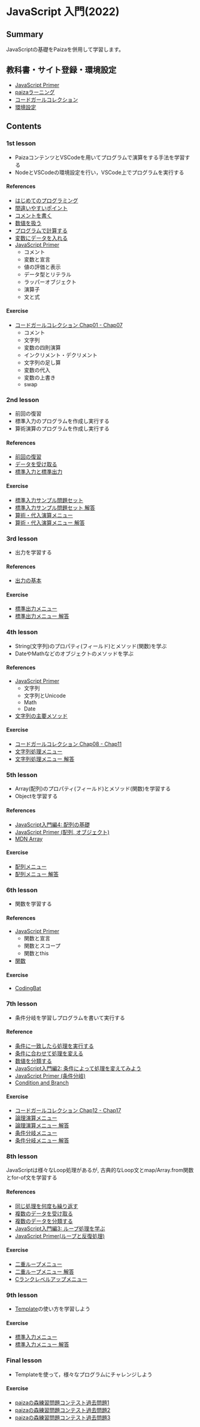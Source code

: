 # JavaScript 入門(2022)

## Summary

JavaScriptの基礎をPaizaを併用して学習します。

## 教科書・サイト登録・環境設定

- [JavaScript Primer](https://jsprimer.net/)
- [paizaラーニング](https://paiza.jp)
- [コードガールコレクション](https://paiza.jp/cgc)
- [環境設定](./docs/environment.md)

## Contents

### 1st lesson

- PaizaコンテンツとVSCodeを用いてプログラムで演算をする手法を学習する
- NodeとVSCodeの環境設定を行い，VSCode上でプログラムを実行する

#### References

- [はじめてのプログラミング](https://paiza.jp/works/javascript/trial/javascript-trial-1/63001)
- [間違いやすいポイント](https://paiza.jp/works/javascript/trial/javascript-trial-1/63002)
- [コメントを書く](https://paiza.jp/works/javascript/trial/javascript-trial-1/63003 )
- [数値を扱う](https://paiza.jp/works/javascript/trial/javascript-trial-1/63004)
- [プログラムで計算する](https://paiza.jp/works/javascript/trial/javascript-trial-1/63005)
- [変数にデータを入れる](https://paiza.jp/works/javascript/trial/javascript-trial-1/63006)
- [JavaScript Primer](https://jsprimer.net/)
  - コメント
  - 変数と宣言
  - 値の評価と表示
  - データ型とリテラル
  - ラッパーオブジェクト
  - 演算子
  - 文と式

#### Exercise

- [コードガールコレクション Chap01 - Chap07](https://paiza.jp/cgc)
  - コメント
  - 文字列
  - 変数の四則演算
  - インクリメント・デクリメント
  - 文字列の足し算
  - 変数の代入
  - 変数の上書き
  - swap

### 2nd lesson

- 前回の復習
- 標準入力のプログラムを作成し実行する
- 算術演算のプログラムを作成し実行する

#### References

- [前回の復習](./docs/jsbasics.md)
- [データを受け取る](https://paiza.jp/works/javascript/trial/javascript-trial-1/63007)
- [標準入力と標準出力](https://paiza.jp/works/javascript/trial/javascript-trial-1/63008)

#### Exercise

- [標準入力サンプル問題セット](https://paiza.jp/works/mondai/stdin/problem_index?language_uid=javascript)
- [標準入力サンプル問題セット 解答](./exercise/problems/stdin.md)
- [算術・代入演算メニュー](./exercise/problems/arithmetic_substitution_op.template.md)
- [算術・代入演算メニュー 解答](./exercise/problems/arithmetic_substitution_op.md)


### 3rd lesson 

- 出力を学習する

#### References

- [出力の基本](./docs/stdout.md)

#### Exercise

- [標準出力メニュー](https://paiza.jp/works/mondai/stdout_primer/problem_index?language_uid=javascript)
- [標準出力メニュー 解答](./exercise/problems/stdout_primer.md)


### 4th lesson

- String(文字列)のプロパティ(フィールド)とメソッド(関数)を学ぶ
- DateやMathなどのオブジェクトのメソッドを学ぶ

#### References

- [JavaScript Primer](https://jsprimer.net/)
  - 文字列
  - 文字列とUnicode
  - Math
  - Date
- [文字列の主要メソッド](./docs/string.md)


#### Exercise

- [コードガールコレクション Chap08 - Chap11](https://paiza.jp/cgc) 
- [文字列処理メニュー](./exercise/problems/string_primer.template.md)
- [文字列処理メニュー 解答](./exercise/problems/string_primer.md)

### 5th lesson

- Array(配列)のプロパティ(フィールド)とメソッド(関数)を学習する
- Objectを学習する

#### References

- [JavaScript入門編4: 配列の基礎](https://paiza.jp/works/js/primer/beginner-js4)
- [JavaScript Primer (配列, オブジェクト)](https://jsprimer.net/)
- [MDN Array](https://developer.mozilla.org/ja/docs/Web/JavaScript/Reference/Global_Objects/Array)

#### Exercise

- [配列メニュー](./exercise/problems/array_primer.template.md)
- [配列メニュー 解答](./exercise/problems/array_primer.md)


### 6th lesson

- 関数を学習する

#### References

- [JavaScript Primer](https://jsprimer.net/)
  - 関数と宣言
  - 関数とスコープ
  - 関数とthis
- [関数](./docs/function.md)

#### Exercise

- [CodingBat](./exercise/codingbatJS/README.md)

### 7th lesson

- 条件分岐を学習しプログラムを書いて実行する

#### Reference

- [条件に一致したら処理を実行する](https://paiza.jp/works/javascript/trial/javascript-trial-1/63009)
- [条件に合わせて処理を変える ](https://paiza.jp/works/javascript/trial/javascript-trial-1/63010)
- [数値を分類する](https://paiza.jp/works/javascript/trial/javascript-trial-1/63011)
- [JavaScript入門編2: 条件によって処理を変えてみよう](https://paiza.jp/works/js/primer/beginner-js2)
- [JavaScript Primer (条件分岐)](https://jsprimer.net/)
- [Condition and Branch](./docs/condition_branch.md)

#### Exercise

- [コードガールコレクション Chap12 - Chap17](https://paiza.jp/cgc)
- [論理演算メニュー](./exercise/problems/logical_operation.template.md)
- [論理演算メニュー 解答](./exercise/problems/logical_operation.md)
- [条件分岐メニュー](./exercise/problems/conditions_branch.template.md)
- [条件分岐メニュー 解答](./exercise/problems/conditions_branch.md)


### 8th lesson

JavaScriptは様々なLoop処理があるが, 古典的なLoop文とmap/Array.from関数とfor-of文を学習する

#### References

- [同じ処理を何度も繰り返す](https://paiza.jp/works/javascript/trial/javascript-trial-1/63012)
- [複数のデータを受け取る](https://paiza.jp/works/javascript/trial/javascript-trial-1/63013)
- [複数のデータを分類する](https://paiza.jp/works/javascript/trial/javascript-trial-1/63014)
- [JavaScript入門編3: ループ処理を学ぶ](https://paiza.jp/works/js/primer/beginner-js3)
- [JavaScript Primer(ループと反復処理)](https://jsprimer.net/)

#### Exercise

- [二重ループメニュー](./exercise/problems/double_roop_problems.template.md)
- [二重ループメニュー 解答](./exercise/problems/double_roop_problems.md)
- [Cランクレベルアップメニュー](https://paiza.jp/works/mondai/c_rank_level_up_problems/problem_index?language_uid=javascript)

### 9th lesson

- [Template](./docs/snippet.md)の使い方を学習しよう

#### Exercise

- [標準入力メニュー](https://paiza.jp/works/mondai/stdin_primer/problem_index?language_uid=javascript)
- [標準入力メニュー 解答](./exercise/problems/stdin_primer.md)

### Final lesson

- Templateを使って，様々なプログラムにチャレンジしよう

#### Exercise

- [paizaの森練習問題コンテスト過去問題1](./exercise/problems/forest_contest_001.md)
- [paizaの森練習問題コンテスト過去問題2](./exercise/problems/forest_contest_002.md)
- [paizaの森練習問題コンテスト過去問題3](./exercise/problems/forest_contest_003.md)
